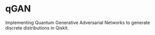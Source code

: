 # qGAN
Implementing Quantum Generative Adversarial Networks to generate discrete distributions in Qiskit.
